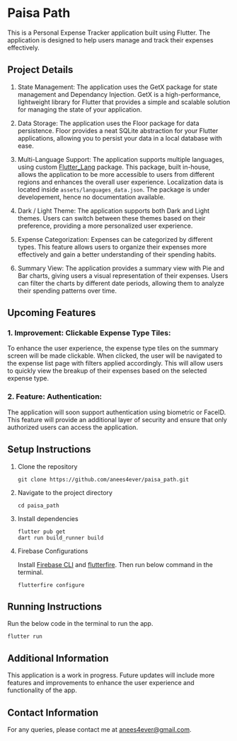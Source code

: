 # Paisa Path

This is a Personal Expense Tracker application built using Flutter. The application is designed to help users manage and track their expenses effectively.

## Project Details
1. State Management: 
    The application uses the GetX package for state management and Dependancy Injection. GetX is a high-performance, lightweight library for Flutter that provides a simple and scalable solution for managing the state of your application.

2. Data Storage: 
    The application uses the Floor package for data persistence. Floor provides a neat SQLite abstraction for your Flutter applications, allowing you to persist your data in a local database with ease.

3. Multi-Language Support: 
    The application supports multiple languages, using custom [Flutter_Lang](https://github.com/anees4ever/flutter_lang.git) package. This package, built in-house, allows the application to be more accessible to users from different regions and enhances the overall user experience. Localization data is located inside ``` assets/languages_data.json ```. The package is under developement, hence no documentation available.

4. Dark / Light Theme: 
    The application supports both Dark and Light themes. Users can switch between these themes based on their preference, providing a more personalized user experience.

5. Expense Categorization: 
    Expenses can be categorized by different types. This feature allows users to organize their expenses more effectively and gain a better understanding of their spending habits.

6. Summary View: 
    The application provides a summary view with Pie and Bar charts, giving users a visual representation of their expenses. Users can filter the charts by different date periods, allowing them to analyze their spending patterns over time.


## Upcoming Features

### 1. Improvement: Clickable Expense Type Tiles:

To enhance the user experience, the expense type tiles on the summary screen will be made clickable. When clicked, the user will be navigated to the expense list page with filters applied accordingly. This will allow users to quickly view the breakup of their expenses based on the selected expense type.

### 2. Feature: Authentication: 

The application will soon support authentication using biometric or FaceID. This feature will provide an additional layer of security and ensure that only authorized users can access the application.



## Setup Instructions

1. Clone the repository
    ```
    git clone https://github.com/anees4ever/paisa_path.git
    ```

2. Navigate to the project directory
    ```
    cd paisa_path
    ```

3. Install dependencies
    ```
    flutter pub get
    dart run build_runner build
    ```

3. Firebase Configurations

    Install [Firebase CLI](https://firebase.google.com/docs/cli) and [flutterfire](https://firebase.google.com/docs/flutter/setup). Then run below command in the terminal.

    ```
    flutterfire configure
    ```

## Running Instructions

Run the below code in the terminal to run the app.

```
flutter run
```

## Additional Information

This application is a work in progress. Future updates will include more features and improvements to enhance the user experience and functionality of the app.


## Contact Information

For any queries, please contact me at [anees4ever@gmail.com](mailto:anees4ever@gmail.com).

